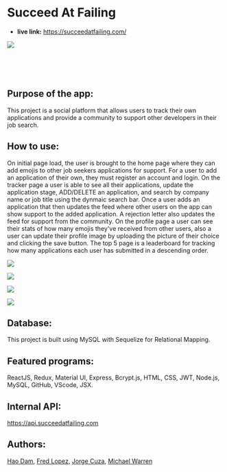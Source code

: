 # Succeed At Failing

* **live link:**
https://succeedatfailing.com/

![](https://user-images.githubusercontent.com/70443586/118997639-d19d3900-b956-11eb-808f-8ced7df36098.png)

<br /> <br /><br />
## Purpose of the app: 

This project is a social platform that allows users to track their own applications and provide a community to support other developers in their job search.

## How to use: 

On initial page load, the user is brought to the home page where they can add emojis to other job seekers applications for support. For a user to add an application of their own, they must register an account and login. On the tracker page a user is able to see all their applications, update the application stage, ADD/DELETE an application, and search by company name or job title using the dynmaic search bar. Once a user adds an application that then updates the feed where other users on the app can show support to the added application. A rejection letter also updates the feed for support from the community. On the profile page a user can see their stats of how many emojis they've received from other users, also a user can update their profile image by uploading the picture of their choice and clicking the save button. The top 5 page is a leaderboard for tracking how many applications each user has submitted in a descending order. 

![](https://user-images.githubusercontent.com/77985977/119025683-fa7af980-b969-11eb-927a-08b517a8284f.png)

![](https://user-images.githubusercontent.com/77985977/119025688-fc44bd00-b969-11eb-9221-a19bca5df056.png)

![](https://user-images.githubusercontent.com/70443586/119006396-550e5880-b95e-11eb-948c-65c885421393.png)

![](https://user-images.githubusercontent.com/70443586/119006471-69eaec00-b95e-11eb-9c50-6bd561555349.png)

## Database:
This project is built using MySQL with Sequelize for Relational Mapping.
## Featured programs: 
ReactJS, Redux, Material UI, Express, Bcrypt.js, HTML, CSS, JWT, Node.js, MySQL, GitHub, VScode, JSX.
## Internal API:
https://api.succeedatfailing.com
## Authors:
[Hao Dam](https://github.com/haodam87), [Fred Lopez](https://github.com/AgentLopez), [Jorge Cuza](https://github.com/jorgecuza92), [Michael Warren](https://github.com/mikewarren02)







